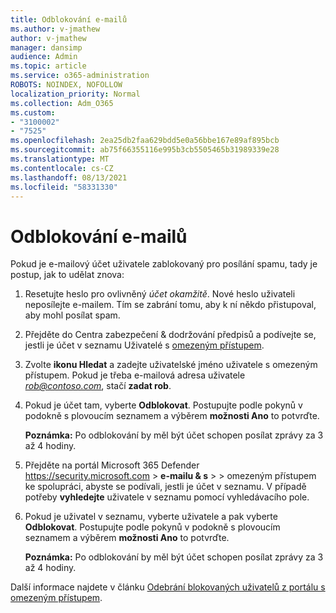 ```yaml
---
title: Odblokování e-mailů
ms.author: v-jmathew
author: v-jmathew
manager: dansimp
audience: Admin
ms.topic: article
ms.service: o365-administration
ROBOTS: NOINDEX, NOFOLLOW
localization_priority: Normal
ms.collection: Adm_O365
ms.custom:
- "3100002"
- "7525"
ms.openlocfilehash: 2ea25db2faa629bdd5e0a56bbe167e89af895bcb
ms.sourcegitcommit: ab75f66355116e995b3cb5505465b31989339e28
ms.translationtype: MT
ms.contentlocale: cs-CZ
ms.lasthandoff: 08/13/2021
ms.locfileid: "58331330"
---
```

# <a name="unblock-email"></a>Odblokování e-mailů

Pokud je e-mailový účet uživatele zablokovaný pro posílání spamu, tady je postup, jak to udělat znova:

1. Resetujte heslo pro ovlivněný *účet okamžitě*. Nové heslo uživateli neposílejte e-mailem. Tím se zabrání tomu, aby k ní někdo přistupoval, aby mohl posílat spam.
2. Přejděte do Centra zabezpečení & dodržování předpisů a podívejte se, jestli je účet v seznamu Uživatelé s [omezeným přístupem](https://protection.office.com/#/restrictedusers).
3. Zvolte **ikonu Hledat** a zadejte uživatelské jméno uživatele s omezeným přístupem. Pokud je třeba e-mailová adresa uživatele *rob@contoso.com*, stačí **zadat rob**.
4. Pokud je účet tam, vyberte **Odblokovat**. Postupujte podle pokynů v podokně s plovoucím seznamem a výběrem **možnosti Ano** to potvrďte.  
    
    **Poznámka:** Po odblokování by měl být účet schopen posílat zprávy za 3 až 4 hodiny.
2. Přejděte na portál Microsoft 365 Defender <https://security.microsoft.com> \> **e-mailu & s** \>  \>  omezeným přístupem ke spolupráci, abyste se podívali, jestli je účet v seznamu. V případě potřeby **vyhledejte** uživatele v seznamu pomocí vyhledávacího pole.
3. Pokud je uživatel v seznamu, vyberte uživatele a pak vyberte **Odblokovat**. Postupujte podle pokynů v podokně s plovoucím seznamem a výběrem **možnosti Ano** to potvrďte.

   **Poznámka:** Po odblokování by měl být účet schopen posílat zprávy za 3 až 4 hodiny.

Další informace najdete v článku [Odebrání blokovaných uživatelů z portálu s omezeným přístupem](https://docs.microsoft.com/microsoft-365/security/office-365-security/removing-user-from-restricted-users-portal-after-spam).
